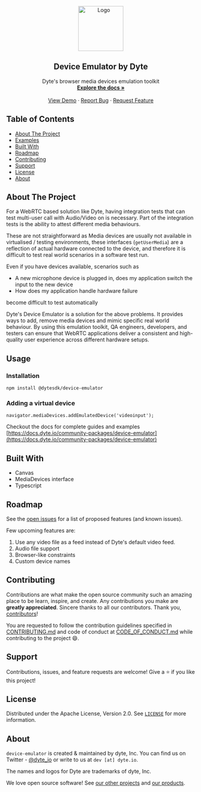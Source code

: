 <!-- PROJECT LOGO -->
<p align="center">
  <a href="https://dyte.io">
    <img src="https://assets.dyte.io/logo-outlined.png" alt="Logo" width="120" />
  </a>

  <h2 align="center">Device Emulator by Dyte</h3>

  <p align="center">
    Dyte's browser media devices emulation toolkit
    <br />
    <a href="https://docs.dyte.io/community-packages/device-emulator"><strong>Explore the docs »</strong></a>
    <br />
    <br />
    <a href="https://device-emulator.vercel.app/">View Demo</a>
    ·
    <a href="https://github.com/dyte-io/device-emulator/issues">Report Bug</a>
    ·
    <a href="https://github.com/dyte-io/device-emulator/issues">Request Feature</a>
  </p>
</p>

<!-- TABLE OF CONTENTS -->

## Table of Contents

- [About The Project](#about-the-project)
- [Examples](#examples)
- [Built With](#built-with)
- [Roadmap](#roadmap)
- [Contributing](#contributing)
- [Support](#support)
- [License](#license)
- [About](#about)

<!-- ABOUT THE PROJECT -->

## About The Project

For a WebRTC based solution like Dyte, having integration tests that can test multi-user call with Audio/Video on is necessary. Part of the integration tests is the ability to attest different media behaviours. 

These are not straightforward as Media devices are usually not available in virtualised / testing environments, these interfaces (`getUserMedia`) are a reflection of actual hardware connected to the device, and therefore it is difficult to test real world scenarios in a software test run. 

Even if you have devices available, scenarios such as 

  - A new microphone device is plugged in, does my application switch the input to the new device
  - How does my application handle hardware failure

become difficult to test automatically

Dyte's Device Emulator is a solution for the above problems. It provides ways to add, remove media devices and mimic specific real world behaviour. By using this emulation toolkit, QA engineers, developers, and testers can ensure that WebRTC applications deliver a consistent and high-quality user experience across different hardware setups.

## Usage

### Installation 

```
npm install @dytesdk/device-emulator

```

### Adding a virtual device

```
navigator.mediaDevices.addEmulatedDevice('videoinput');
```

Checkout the docs for complete guides and examples [https://docs.dyte.io/community-packages/device-emulator](https://docs.dyte.io/community-packages/device-emulator)

## Built With

- Canvas
- MediaDevices interface
- Typescript

<!-- ROADMAP -->

## Roadmap

See the [open issues](https://github.com/dyte-io/device-emulator/issues) for a list of proposed features (and known issues).

Few upcoming features are:
1. Use any video file as a feed instead of Dyte's default video feed.
2. Audio file support
3. Browser-like constraints
4. Custom device names

<!-- CONTRIBUTING -->

## Contributing

Contributions are what make the open source community such an amazing place to be learn, inspire, and create. Any contributions you make are **greatly appreciated**. Sincere thanks to all our contributors. Thank you, [contributors](https://github.com/dyte-io/device-emulator/graphs/contributors)!

You are requested to follow the contribution guidelines specified in [CONTRIBUTING.md](./CONTRIBUTING.md) and code of conduct at [CODE_OF_CONDUCT.md](./CODE_OF_CONDUCT.md) while contributing to the project :smile:.

## Support
Contributions, issues, and feature requests are welcome!
Give a ⭐️ if you like this project!

<!-- LICENSE -->

## License

Distributed under the Apache License, Version 2.0. See [`LICENSE`](./LICENSE) for more information.

<!-- MARKDOWN LINKS & IMAGES -->
<!-- https://www.markdownguide.org/basic-syntax/#reference-style-links -->

## About

`device-emulator` is created & maintained by dyte, Inc. You can find us on Twitter - [@dyte_io](https://twitter.com/dyte_io) or write to us at `dev [at] dyte.io`.

The names and logos for Dyte are trademarks of dyte, Inc.

We love open source software! See [our other projects](https://github.com/dyte-io) and [our products](https://dyte.io).
